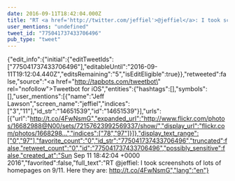 ```yaml
---
date: 2016-09-11T18:42:04.000Z
title: "RT <a href='http://twitter.com/jeffiel'>@jeffiel</a>: I took screenshots of lots of homepages on 9/11.  Here they are: http://t.co/4FwNsmG″"
user_mentions: "undefined"
tweet_id: "775041737433706496"
pub_type: "tweet"
---
```

{"edit_info":{"initial":{"editTweetIds":["775041737433706496"],"editableUntil":"2016-09-11T19:12:04.440Z","editsRemaining":"5","isEditEligible":true}},"retweeted":false,"source":"<a href=\"http://tapbots.com/tweetbot\" rel=\"nofollow\">Tweetbot for iΟS</a>","entities":{"hashtags":[],"symbols":[],"user_mentions":[{"name":"Jeff Lawson","screen_name":"jeffiel","indices":["3","11"],"id_str":"14651539","id":"14651539"}],"urls":[{"url":"http://t.co/4FwNsmG","expanded_url":"http://www.flickr.com/photos/16682988@N00/sets/72157623992569337/show/","display_url":"flickr.com/photos/1668298…","indices":["78","97"]}]},"display_text_range":["0","97"],"favorite_count":"0","id_str":"775041737433706496","truncated":false,"retweet_count":"0","id":"775041737433706496","possibly_sensitive":false,"created_at":"Sun Sep 11 18:42:04 +0000 2016","favorited":false,"full_text":"RT @jeffiel: I took screenshots of lots of homepages on 9/11.  Here they are: http://t.co/4FwNsmG","lang":"en"}

